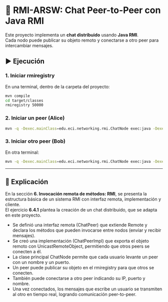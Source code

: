 
# 💬 RMI-ARSW: Chat Peer-to-Peer con Java RMI

Este proyecto implementa un **chat distribuido** usando **Java RMI**.  
Cada nodo puede publicar su objeto remoto y conectarse a otro peer para intercambiar mensajes.




## ▶️ Ejecución

### 1. Iniciar rmiregistry
En una terminal, dentro de la carpeta del proyecto:
```bash
mvn compile
cd target/classes
rmiregistry 50000 
```

### 2. Iniciar un peer (Alice)
```bash
mvn -q -Dexec.mainClass=edu.eci.networking.rmi.ChatNode exec:java -Dexec.args="alice 50001"
```

### 3. Iniciar otro peer (Bob)
En otra terminal:
```bash
mvn -q -Dexec.mainClass=edu.eci.networking.rmi.ChatNode exec:java -Dexec.args="bob 50001 127.0.0.1 50001 alice"
```

---

## 📖 Explicación

En la sección **6. Invocación remota de métodos: RMI**, se presenta la estructura básica de un sistema RMI con interfaz remota, implementación y cliente.  
El ejercicio **6.4.1** plantea la creación de un chat distribuido, que se adapta en este proyecto.

- Se definió una interfaz remota (ChatPeer) que extiende Remote y declara los métodos que pueden invocarse entre nodos (enviar y recibir mensajes).
- Se creó una implementación (ChatPeerImpl) que exporta el objeto remoto con UnicastRemoteObject, permitiendo que otros peers se conecten a él.
- La clase principal ChatNode permite que cada usuario levante un peer con un nombre y un puerto.
- Un peer puede publicar su objeto en el rmiregistry para que otros se conecten.
- También puede conectarse a otro peer indicando su IP, puerto y nombre.
- Una vez conectados, los mensajes que escribe un usuario se transmiten al otro en tiempo real, logrando comunicación peer-to-peer.